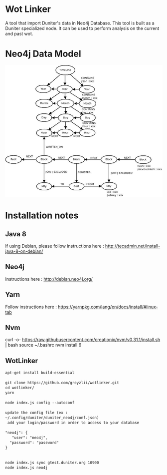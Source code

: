 # Wot Linker

A tool that import Duniter's data in Neo4j Database.
This tool is built as a Duniter specialized node.
It can be used to perform analysis on the current and past wot.


# Neo4j Data Model

![Data Model Diagramm](https://raw.githubusercontent.com/greyzlii/wotlinker/master/docs/Data_Model.jpg)


# Installation notes 

## Java 8

If using Debian, please follow instructions here :
http://tecadmin.net/install-java-8-on-debian/

## Neo4j 

Instructions here : http://debian.neo4j.org/

## Yarn 

Follow instructions here :
https://yarnpkg.com/lang/en/docs/install/#linux-tab

## Nvm

curl -o- https://raw.githubusercontent.com/creationix/nvm/v0.31.1/install.sh | bash 
source ~/.bashrc 
nvm install 6

## WotLinker

	apt-get install build-essential

	git clone https://github.com/greyzlii/wotlinker.git 
	cd wotlinker/
	yarn
	
    node index.js config --autoconf

    update the config file (ex : ~/.config/duniter/duniter_neo4j/conf.json)
     add your login/password in order to access to your database

    "neo4j": {
	   "user": "neo4j",
	  "password": "password"
	}


    node index.js sync gtest.duniter.org 10900
    node index.js neo4j
